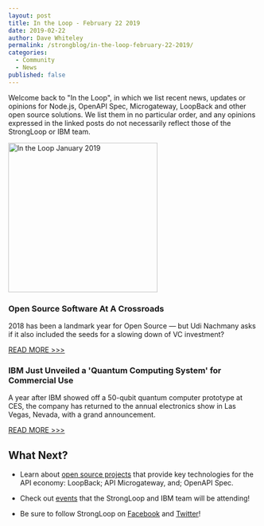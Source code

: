 ```yaml
---
layout: post
title: In the Loop - February 22 2019
date: 2019-02-22
author: Dave Whiteley
permalink: /strongblog/in-the-loop-february-22-2019/
categories:
  - Community
  - News
published: false
---
```


Welcome back to "In the Loop", in which we list recent news, updates or opinions for Node.js, OpenAPI Spec, Microgateway, LoopBack and other open source solutions. We list them in no particular order, and any opinions expressed in the linked posts do not necessarily reflect those of the StrongLoop or IBM team.
<!--more-->
<img src="https://strongloop.com/blog-assets/2019/01/in-the-loop-january-2019.png" alt="In the Loop January 2019" style="width: 300px"/>

### Open Source Software At A Crossroads

2018 has been a landmark year for Open Source — but Udi Nachmany asks if it also included the seeds for a slowing down of VC investment?

[READ MORE >>>](https://www.forbes.com/sites/udinachmany/2019/01/16/thoughts-about-2018-the-year-of-open-source-teenagedom/#303f0f28393b)

### IBM Just Unveiled a 'Quantum Computing System' for Commercial Use

A year after IBM showed off a 50-qubit quantum computer prototype at CES, the company has returned to the annual electronics show in Las Vegas, Nevada, with a grand announcement.

[READ MORE >>>](https://mashable.com/article/ibm-quantum-computing-system-ces-2019/)

## What Next?

* Learn about [open source projects](https://strongloop.com/projects/) that provide key technologies for the API economy: LoopBack; API Microgateway, and; OpenAPI Spec. 

* Check out [events](https://strongloop.com/events/) that the StrongLoop and IBM team will be attending!

* Be sure to follow StrongLoop on [Facebook](https://www.facebook.com/strongloop/) and [Twitter](https://twitter.com/StrongLoop)!
